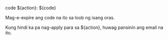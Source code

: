 code ${action}: ${code}

Mag-e-expire ang code na ito sa loob ng isang oras.

Kung hindi ka pa nag-apply para sa ${action}, huwag pansinin ang email na ito.
